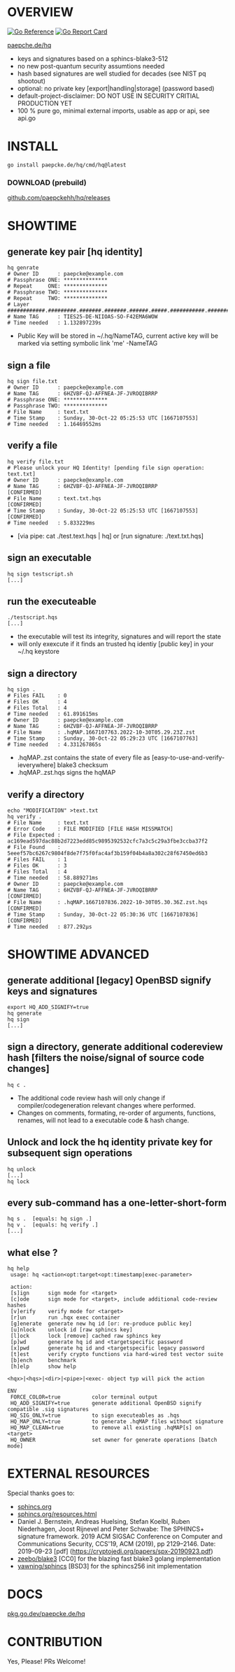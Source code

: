 # OVERVIEW 
[![Go Reference](https://pkg.go.dev/badge/paepcke.de/hq.svg)](https://pkg.go.dev/paepcke.de/hq) [![Go Report Card](https://goreportcard.com/badge/paepcke.de/hq)](https://goreportcard.com/report/paepcke.de/hq)

[paepche.de/hq](https://paepcke.de/hq/)

-   keys and signatures based on a sphincs-blake3-512
-   no new post-quantum security assumtions needed
-   hash based signatures are well studied for decades (see NIST pq shootout)
-   optional: no private key \[export|handling|storage\] (password based)
-   default-project-disclaimer: DO NOT USE IN SECURITY CRITIAL PRODUCTION YET
-   100 % pure go, minimal external imports, usable as app or api, see api.go

# INSTALL

```
go install paepcke.de/hq/cmd/hq@latest
```

### DOWNLOAD (prebuild)

[github.com/paepckehh/hq/releases](https://github.com/paepckehh/hq/releases)

# SHOWTIME 

## generate key pair \[hq identity\]

```shell
hq genrate
# Owner ID      : paepcke@example.com
# Passphrase ONE: **************
# Repeat     ONE: **************
# Passphrase TWO: **************
# Repeat     TWO: **************
# Layer  ############.#########.#######.#######.######.#####.###########.#########.#######.##.#!
# Name TAG      : TIES25-DE-NIIOAS-SO-F42EMA6WOW
# Time needed   : 1.132897239s
```

-   Public Key will be stored in ~/.hq/NameTAG, current active key will be marked via setting symbolic link 'me' -NameTAG

## sign a file

```shell
hq sign file.txt
# Owner ID      : paepcke@example.com
# Name TAG      : 6HZVBF-QJ-AFFNEA-JF-JVROQIBRRP
# Passphrase ONE: **************
# Passphrase TWO: **************
# File Name     : text.txt
# Time Stamp    : Sunday, 30-Oct-22 05:25:53 UTC [1667107553]
# Time needed   : 1.16469552ms
```

## verify a file

```shell
hq verify file.txt  
# Please unlock your HQ Identity! [pending file sign operation: text.txt]
# Owner ID      : paepcke@example.com
# Name TAG      : 6HZVBF-QJ-AFFNEA-JF-JVROQIBRRP                                             [CONFIRMED]
# File Name     : text.txt.hqs                                                               [CONFIRMED]
# Time Stamp    : Sunday, 30-Oct-22 05:25:53 UTC [1667107553]                                [CONFIRMED]
# Time needed   : 5.833229ms
```

-   [via pipe: cat ./test.text.hqs | hq] or [run signature: ./text.txt.hqs]

## sign an executable

```shell
hq sign testscript.sh
[...]
```

## run the executeable

```shell
./testscript.hqs
[...]
```

-   the executable will test its integrity, signatures and will report the state
-   will only exexcute if it finds an trusted hq identiy [public key] in your ~/.hq keystore

## sign a directory

```shell
hq sign .
# Files FAIL    : 0
# Files OK      : 4
# Files Total   : 4
# Time needed   : 61.891615ms
# Owner ID      : paepcke@example.com
# Name TAG      : 6HZVBF-QJ-AFFNEA-JF-JVROQIBRRP
# File Name     : .hqMAP.1667107763.2022-10-30T05.29.23Z.zst
# Time Stamp    : Sunday, 30-Oct-22 05:29:23 UTC [1667107763]
# Time needed   : 4.331267865s
```

-   .hqMAP.<timestamp>.zst contains the state of every file as [easy-to-use-and-verify-ieverywhere] blake3 checksum
-   .hqMAP.<timestamp>.zst.hqs signs the hqMAP

## verify a directory

```shell
echo "MODIFICATION" >text.txt
hq verify .
# File Name     : text.txt
# Error Code    : FILE MODIFIED [FILE HASH MISSMATCH]
# File Expected : ac169ead597dac88b2d7223edd85c9895392532cfc7a3c5c29a3fbe3ccba37f2
# File Found    : 5eeef57bc6267c9804f8de7f75f0fac4af3b159f04b4a8a302c28f67450ed6b3
# Files FAIL    : 1
# Files OK      : 3
# Files Total   : 4
# Time needed   : 58.889271ms
# Owner ID      : paepcke@example.com
# Name TAG      : 6HZVBF-QJ-AFFNEA-JF-JVROQIBRRP                                             [CONFIRMED]
# File Name     : .hqMAP.1667107836.2022-10-30T05.30.36Z.zst.hqs                             [CONFIRMED]
# Time Stamp    : Sunday, 30-Oct-22 05:30:36 UTC [1667107836]                                [CONFIRMED]
# Time needed   : 877.292µs
```

# SHOWTIME ADVANCED

## generate additional \[legacy\] OpenBSD signify keys and signatures

```shell
export HQ_ADD_SIGNIFY=true
hq generate
hq sign
[...]
```

## sign a directory, generate additional codereview hash \[filters the noise/signal of source code changes\]

```shell
hq c .
```

-   The additional code review hash will only change if compiler/codegeneration relevant changes where performed.
-   Changes on comments, formating, re-order of arguments, functions, renames, will not lead to a executable code & hash change.

## Unlock and lock the hq identity private key for subsequent sign operations

```shell
hq unlock
[...]
hq lock
```

## every sub-command has a one-letter-short-form

```shell
hq s .  [equals: hq sign .]
hq v .  [equals: hq verify .]
[...]
```

## what else ?

```shell
hq help
 usage: hq <action<opt:target<opt:timestamp|exec-parameter>

 action:
 [s]ign      sign mode for <target>
 [c]ode      sign mode for <target>, include additional code-review hashes
 [v]erify    verify mode for <target>
 [r]un       run .hqx exec container
 [g]enerate  generate new hq id [or: re-produce public key]
 [u]nlock    unlock id [raw sphincs key]
 [l]ock      lock [remove] cached raw sphincs key
 [p]wd       generate hq id and <targetspecific password
 [x]pwd      generate hq id and <targetspecific legacy password
 [t]est      verify crypto functions via hard-wired test vector suite
 [b]ench     benchmark
 [h]elp      show help

<hqx>|<hqs>|<dir>|<pipe>|<exec- object typ will pick the action

ENV
 FORCE_COLOR=true          color terminal output
 HQ_ADD_SIGNIFY=true       generate additional OpenBSD signify compatible .sig signatures
 HQ_SIG_ONLY=true          to sign executeables as .hqs
 HQ_MAP_ONLY=true          to generate .hqMAP files without signature
 HQ_MAP_CLEAN=true         to remove all existing .hqMAP[s] on <target>
 HQ_OWNER                  set owner for generate operations [batch mode]
```

# EXTERNAL RESOURCES 

Special thanks goes to:

* [sphincs.org](https://sphincs.org)
* [sphincs.org/resources.html](https://sphincs.org/resources.html)
* Daniel J. Bernstein, Andreas Huelsing, Stefan Koelbl, Ruben Niederhagen, Joost Rijnevel
  and Peter Schwabe: The SPHINCS+ signature framework. 2019 ACM SIGSAC Conference on Computer
  and Communications Security, CCS'19, ACM (2019), pp 2129–2146. Date: 2019-09-23 
  [pdf] (https://cryptojedi.org/papers/spx-20190923.pdf)
* [zeebo/blake3](https://github.com/zeebo/blake3) [CC0] for the blazing fast blake3 golang implementation
* [yawning/sphincs](https://github.com/yawning/sphincs256) [BSD3] for the sphincs256 init implementation

# DOCS

[pkg.go.dev/paepcke.de/hq](https://pkg.go.dev/paepcke.de/hq)

# CONTRIBUTION

Yes, Please! PRs Welcome! 
